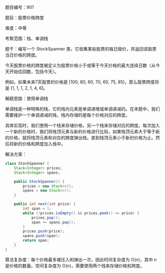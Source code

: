 题目编号：901

题目：股票价格跨度

难度：中等

考察范围：栈、单调栈

题干：编写一个 StockSpanner 类，它收集某些股票的每日报价，并返回该股票当日价格的跨度。

今天股票价格的跨度被定义为股票价格小于或等于今天价格的最大连续日数（从今天开始往回数，包括今天）。

例如，如果未来7天股票的价格是 [100, 80, 60, 70, 60, 75, 85]，那么股票跨度将是 [1, 1, 1, 2, 1, 4, 6]。

解题思路：使用单调栈

单调栈是一种特殊的栈，它的栈内元素是单调递增或单调递减的。在本题中，我们需要维护一个单调递减的栈，栈内存储的是每个价格对应的跨度。

具体实现时，我们使用一个栈来存储价格，另一个栈来存储对应的跨度。每次加入一个新的价格时，我们将栈顶元素与新的价格进行比较，如果栈顶元素大于等于新的价格，就将栈顶元素和对应的跨度弹出栈，直到栈顶元素小于新的价格为止。然后将新的价格和跨度加入栈中。

解决方案：

```java
class StockSpanner {
    Stack<Integer> prices;
    Stack<Integer> spans;

    public StockSpanner() {
        prices = new Stack<>();
        spans = new Stack<>();
    }

    public int next(int price) {
        int span = 1;
        while (!prices.isEmpty() && prices.peek() <= price) {
            prices.pop();
            span += spans.pop();
        }
        prices.push(price);
        spans.push(span);
        return span;
    }
}
```

算法复杂度：每个价格最多被压入和弹出一次，因此时间复杂度为 O(n)，其中 n 是价格的数量。空间复杂度为 O(n)，需要使用两个栈来存储价格和跨度。